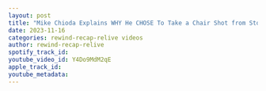 ```yaml
---
layout: post
title: "Mike Chioda Explains WHY He CHOSE To Take a Chair Shot from Stone Cold Steven Austin"
date: 2023-11-16
categories: rewind-recap-relive videos
author: rewind-recap-relive
spotify_track_id: 
youtube_video_id: Y4Do9MdM2qE
apple_track_id: 
youtube_metadata: 
---
```

